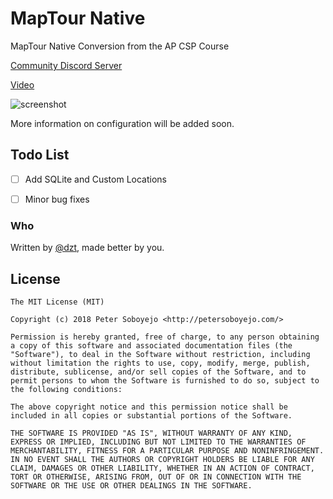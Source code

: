 # MapTour Native
MapTour Native Conversion from the AP CSP Course

[Community Discord Server](https://discord.gg/BkDxcjT)

[Video](https://youtu.be/xXZ34abjVks)

![screenshot](https://i.imgur.com/pIed0R6.png)


More information on configuration will be added soon.

## Todo List
- [ ] Add SQLite and Custom Locations
- [ ] Minor bug fixes


### Who
Written by <a href="http://petersoboyejo.com/">@dzt</a>, made better by you.

## License

```
The MIT License (MIT)

Copyright (c) 2018 Peter Soboyejo <http://petersoboyejo.com/>

Permission is hereby granted, free of charge, to any person obtaining a copy of this software and associated documentation files (the "Software"), to deal in the Software without restriction, including without limitation the rights to use, copy, modify, merge, publish, distribute, sublicense, and/or sell copies of the Software, and to permit persons to whom the Software is furnished to do so, subject to the following conditions:

The above copyright notice and this permission notice shall be included in all copies or substantial portions of the Software.

THE SOFTWARE IS PROVIDED "AS IS", WITHOUT WARRANTY OF ANY KIND, EXPRESS OR IMPLIED, INCLUDING BUT NOT LIMITED TO THE WARRANTIES OF MERCHANTABILITY, FITNESS FOR A PARTICULAR PURPOSE AND NONINFRINGEMENT. IN NO EVENT SHALL THE AUTHORS OR COPYRIGHT HOLDERS BE LIABLE FOR ANY CLAIM, DAMAGES OR OTHER LIABILITY, WHETHER IN AN ACTION OF CONTRACT, TORT OR OTHERWISE, ARISING FROM, OUT OF OR IN CONNECTION WITH THE SOFTWARE OR THE USE OR OTHER DEALINGS IN THE SOFTWARE.
```
